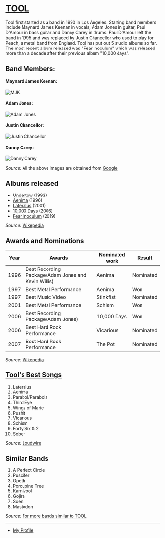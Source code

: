 

                                                                                                
# [TOOL](https://toolband.com/)                                                               
Tool first started as a band in 1990 in Los Angeles. Starting band members include Maynard James Keenan in vocals, Adam Jones in guitar, Paul D'Amour in bass guitar and Danny Carey in drums. Paul D'Amour left the band in 1995 and was replaced by Justin Chancellor who used to play for Peach, a metal band from England. Tool has put out 5 studio albums so far. The most recent album released was "Fear inoculum" which was released more than a decade after their previous album "10,000 days".

## Band Members:
#### Maynard James Keenan:
![MJK](https://cdn.mos.cms.futurecdn.net/Gp9r5KWxcjEkmLBk8e76GZ.jpg)

#### Adam Jones:
![Adam Jones](https://www.revolvermag.com/sites/default/files/styles/image_750_x_420/public/media/images/article/gettyimages-544572067.jpg?itok=0LI9P6h7&timestamp=1525273571)

#### Justin Chancellor:
![Justin Chancellor](https://tonedeaf.thebrag.com/wp-content/uploads/2019/09/skin-768x435.jpg)

#### Danny Carey:
![Danny Carey](https://metalheadzone.com/wp-content/uploads/2020/01/danny-carey.jpg)

*Source:*  All the above images are obtained from [Google](Google.com)

## Albums released
- [Undertow](https://en.wikipedia.org/wiki/Undertow_(Tool_album)) (1993)
- [Aenima](https://en.wikipedia.org/wiki/%C3%86nima) (1996)
- [Lateralus](https://en.wikipedia.org/wiki/Lateralus) (2001)
- [10,000 Days](https://en.wikipedia.org/wiki/10,000_Days_(Tool_album)) (2006)
- [Fear Inoculum](https://en.wikipedia.org/wiki/Fear_Inoculum) (2019)

*Source:* [Wikepedia](https://en.wikipedia.org/wiki/Tool_(band))

## Awards and Nominations
|Year|Awards|Nominated work|Result|
|----|----|----|----|
|1996|Best Recording Package(Adam Jones and Kevin Willis)|Aenima|Nominated|
|1997|Best Metal Performance|Aenima|Won|
|1997|Best Music Video|Stinkfist|Nominated|
|2001|Best Metal Performance|Schism|Won|
|2006|Best Recording Package(Adam Jones)|10,000 Days|Won|
|2006|Best Hard Rock Performance|Vicarious|Nominated|
|2007|Best Hard Rock Performance|The Pot|Nominated|

*Source:* [Wikepedia](https://en.wikipedia.org/wiki/Tool_(band))

## [Tool's Best Songs](https://loudwire.com/best-tool-songs/)
1. Lateralus
1. Aenima
1. Parabol/Parabola
1. Third Eye
1. Wings of Marie
1. Pushit
1. Vicarious
1. Schism
1. Forty Six & 2
1. Sober

*Source:* [Loudwire](https://loudwire.com/best-tool-songs/)

## Similar Bands
1. A Perfect Circle
1. Puscifer
1. Opeth
1. Porcupine Tree
1. Karnivool
1. Gojira
1. Soen
1. Mastodon

*Source:* [For more bands similar to TOOL](https://www.last.fm/music/Tool/+similar)

--------------------------------------------------------------------------------------
- [My Profile](https://github.com/LundukS)

